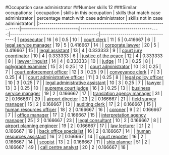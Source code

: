 #Occupation case administrator
##Number skills 12
###Similar occupations:
| occupation                                                          |   skills in this occupation |   skills that match case administrator |   percentage match with case administrator |   skills not in case administrator |
|:--------------------------------------------------------------------|----------------------------:|---------------------------------------:|-------------------------------------------:|-----------------------------------:|
| [prosecutor](prosecutor.md)                                         |                          16 |                                      6 |                                   0.5      |                                 10 |
| [court clerk](court_clerk.md)                                       |                          11 |                                      5 |                                   0.416667 |                                  6 |
| [legal service manager](legal_service_manager.md)                   |                          19 |                                      5 |                                   0.416667 |                                 14 |
| [corporate lawyer](corporate_lawyer.md)                             |                          20 |                                      5 |                                   0.416667 |                                 15 |
| [legal assistant](legal_assistant.md)                               |                          13 |                                      4 |                                   0.333333 |                                  9 |
| [court jury coordinator](court_jury_coordinator.md)                 |                          10 |                                      4 |                                   0.333333 |                                  6 |
| [justice of the peace](justice_of_the_peace.md)                     |                          12 |                                      4 |                                   0.333333 |                                  8 |
| [lawyer linguist](lawyer_linguist.md)                               |                          14 |                                      4 |                                   0.333333 |                                 10 |
| [judge](judge.md)                                                   |                          11 |                                      3 |                                   0.25     |                                  8 |
| [polygraph examiner](polygraph_examiner.md)                         |                          15 |                                      3 |                                   0.25     |                                 12 |
| [court administrator](court_administrator.md)                       |                          10 |                                      3 |                                   0.25     |                                  7 |
| [court enforcement officer](court_enforcement_officer.md)           |                          12 |                                      3 |                                   0.25     |                                  9 |
| [conveyance clerk](conveyance_clerk.md)                             |                           7 |                                      3 |                                   0.25     |                                  4 |
| [court administrative officer](court_administrative_officer.md)     |                          11 |                                      3 |                                   0.25     |                                  8 |
| [legal policy officer](legal_policy_officer.md)                     |                          10 |                                      3 |                                   0.25     |                                  7 |
| [legal administrative assistant](legal_administrative_assistant.md) |                          10 |                                      3 |                                   0.25     |                                  7 |
| [lawyer](lawyer.md)                                                 |                          13 |                                      3 |                                   0.25     |                                 10 |
| [supreme court judge](supreme_court_judge.md)                       |                          16 |                                      3 |                                   0.25     |                                 13 |
| [business service manager](business_service_manager.md)             |                          19 |                                      2 |                                   0.166667 |                                 17 |
| [translation agency manager](translation_agency_manager.md)         |                          31 |                                      2 |                                   0.166667 |                                 29 |
| [airport director](airport_director.md)                             |                          23 |                                      2 |                                   0.166667 |                                 21 |
| [field survey manager](field_survey_manager.md)                     |                          15 |                                      2 |                                   0.166667 |                                 13 |
| [auditing clerk](auditing_clerk.md)                                 |                          17 |                                      2 |                                   0.166667 |                                 15 |
| [human resources officer](human_resources_officer.md)               |                          18 |                                      2 |                                   0.166667 |                                 16 |
| [coroner](coroner.md)                                               |                           9 |                                      2 |                                   0.166667 |                                  7 |
| [office manager](office_manager.md)                                 |                          17 |                                      2 |                                   0.166667 |                                 15 |
| [interpretation agency manager](interpretation_agency_manager.md)   |                          25 |                                      2 |                                   0.166667 |                                 23 |
| [legal consultant](legal_consultant.md)                             |                          10 |                                      2 |                                   0.166667 |                                  8 |
| [airport planning engineer](airport_planning_engineer.md)           |                          19 |                                      2 |                                   0.166667 |                                 17 |
| [law lecturer](law_lecturer.md)                                     |                          21 |                                      2 |                                   0.166667 |                                 19 |
| [back office specialist](back_office_specialist.md)                 |                          16 |                                      2 |                                   0.166667 |                                 14 |
| [human resources assistant](human_resources_assistant.md)           |                          16 |                                      2 |                                   0.166667 |                                 14 |
| [court reporter](court_reporter.md)                                 |                          16 |                                      2 |                                   0.166667 |                                 14 |
| [scopist](scopist.md)                                               |                          13 |                                      2 |                                   0.166667 |                                 11 |
| [ship planner](ship_planner.md)                                     |                          51 |                                      2 |                                   0.166667 |                                 49 |
| [call centre analyst](call_centre_analyst.md)                       |                          20 |                                      2 |                                   0.166667 |                                 18 |
